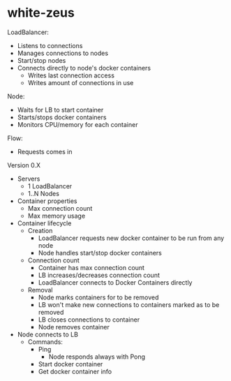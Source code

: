 # white-zeus

LoadBalancer:
- Listens to connections
- Manages connections to nodes
- Start/stop nodes
- Connects directly to node's docker containers
  - Writes last connection access
  - Writes amount of connections in use

Node:
- Waits for LB to start container
- Starts/stops docker containers
- Monitors CPU/memory for each container


Flow:
- Requests comes in


Version 0.X
- Servers
  - 1 LoadBalancer
  - 1..N Nodes
- Container properties
  - Max connection count
  - Max memory usage
- Container lifecycle
  - Creation
    - LoadBalancer requests new docker container to be run from any node
    - Node handles start/stop docker containers
  - Connection count
    - Container has max connection count
    - LB increases/decreases connection count
    - LoadBalancer connects to Docker Containers directly
  - Removal
    - Node marks containers for to be removed
    - LB won't make new connections to containers marked as to be removed
    - LB closes connections to container
    - Node removes container
- Node connects to LB
  - Commands:
    - Ping
      - Node responds always with Pong
    - Start docker container
    - Get docker container info
